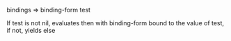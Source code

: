   bindings => binding-form test

   If test is not nil, evaluates then with binding-form bound to the
   value of test, if not, yields else